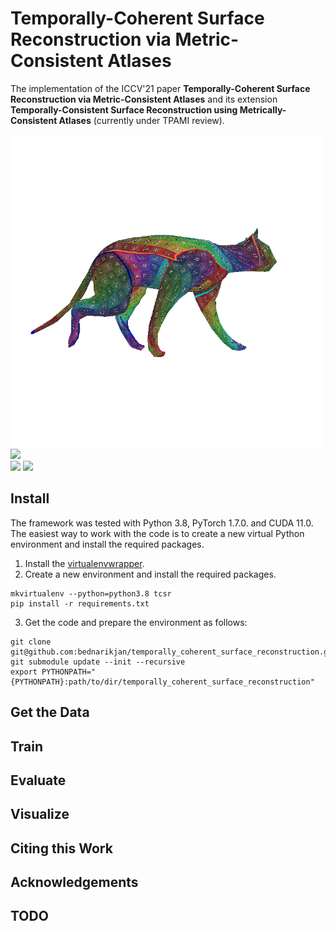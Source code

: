 # Temporally-Coherent Surface Reconstruction via Metric-Consistent Atlases

The implementation of the ICCV'21 paper **Temporally-Coherent Surface 
Reconstruction via Metric-Consistent Atlases** and its extension 
**Temporally-Consistent Surface Reconstruction using Metrically-Consistent 
Atlases** (currently under TPAMI review).

<div float="left">
    <img src="doc/img/teaser/cat_walk.gif" width="500" style="margin: 0; padding: 0" />
    <img src="doc/img/teaser/handstand.gif" width="500" style="margin: 0; padding: 0" />
</div>
<div float="left">
    <img src="doc/img/teaser/horse_gallop.gif" width="500" style="margin: 0; padding: 0" />
    <img src="doc/img/teaser/camel_collapse.gif" width="500" style="margin: 0; padding: 0" />
</div>

## Install
The framework was tested with Python 3.8, PyTorch 1.7.0. and CUDA 11.0. The 
easiest way to work with the code is to create a new virtual Python environment 
and install the required packages.

1. Install the [virtualenvwrapper](https://virtualenvwrapper.readthedocs.io/en/latest/).
2. Create a new environment and install the required packages.

```shell
mkvirtualenv --python=python3.8 tcsr
pip install -r requirements.txt
```

3. Get the code and prepare the environment as follows:

```shell
git clone git@github.com:bednarikjan/temporally_coherent_surface_reconstruction.git
git submodule update --init --recursive
export PYTHONPATH="{PYTHONPATH}:path/to/dir/temporally_coherent_surface_reconstruction"
```

## Get the Data

## Train

## Evaluate

## Visualize

## Citing this Work

## Acknowledgements

## TODO
